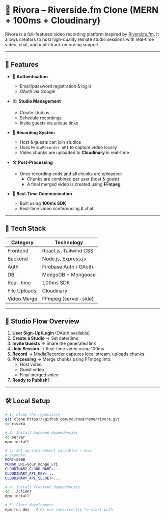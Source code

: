 # 🎥 Rivora – Riverside.fm Clone (MERN + 100ms + Cloudinary)

Rivora is a full-featured video recording platform inspired by [Riverside.fm](https://riverside.fm). It allows creators to host high-quality remote studio sessions with real-time video, chat, and multi-track recording support.

---

## 🚀 Features

- 🔐 **Authentication**
  - Email/password registration & login
  - OAuth via Google

- 🏗️ **Studio Management**
  - Create studios
  - Schedule recordings
  - Invite guests via unique links

- 🎥 **Recording System**
  - Host & guests can join studios
  - Uses `MediaRecorder API` to capture video locally
  - Video chunks are uploaded to **Cloudinary** in real-time

- 🛠️ **Post-Processing**
  - Once recording ends and all chunks are uploaded:
    - Chunks are combined per user (host & guest)
    - A final merged video is created using **FFmpeg**

- 💬 **Real-Time Communication**
  - Built using **100ms SDK**
  - Real-time video conferencing & chat

---

## 🧰 Tech Stack

| Category       | Technology              |
|----------------|--------------------------|
| Frontend       | React.js, Tailwind CSS   |
| Backend        | Node.js, Express.js      |
| Auth           | Firebase Auth / OAuth    |
| DB             | MongoDB + Mongoose       |
| Real-time      | 100ms SDK                |
| File Uploads   | Cloudinary               |
| Video Merge    | FFmpeg (server-side)     |

---

## 📸 Studio Flow Overview

1. **User Sign-Up/Login** (OAuth available)
2. **Create a Studio** → Set date/time
3. **Invite Guests** → Share the generated link
4. **Join Session** → Real-time video using 100ms
5. **Record** → MediaRecorder captures local stream, uploads chunks
6. **Processing** → Merge chunks using FFmpeg into:
   - Host video
   - Guest video
   - Final merged video
7. **Ready to Publish!**

---

## 🛠️ Local Setup

```bash
# 1. Clone the repository
git clone https://github.com/yourusername/rivora.git
cd rivora

# 2. Install backend dependencies
cd server
npm install

# 3. Set up environment variables (.env)
# Example:
PORT=5000
MONGO_URI=your_mongo_uri
CLOUDINARY_CLOUD_NAME=...
CLOUDINARY_API_KEY=...
CLOUDINARY_API_SECRET=...

# 4. Install frontend dependencies
cd ../client
npm install

# 5. Start development
npm run dev   # Or use concurrently to start both
